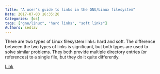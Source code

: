```yaml
---
Title: "A user's guide to links in the GNU/Linux filesystem"
Date: 2017-07-03 16:35:20
Categories: [os]
tags: ["gnu/linux", "hard links", "soft links"]
Authors: sedlav
---
```


There are two types of Linux filesystem links: hard and soft. The difference between the two types of links is significant, but both types are used to solve similar problems. They both provide multiple directory entries (or references) to a single file, but they do it quite differently. 

[Link](https://opensource.com/article/17/6/linking-linux-filesystem)
